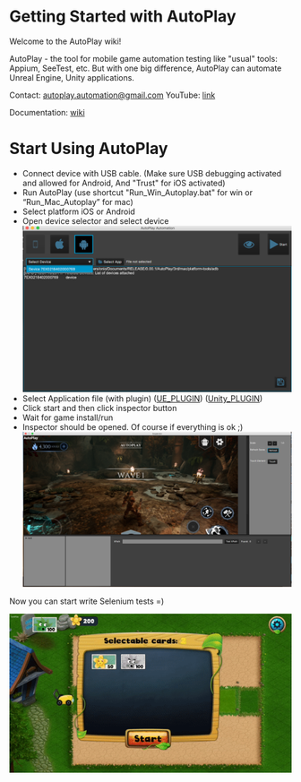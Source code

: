 # Getting Started with AutoPlay

Welcome to the AutoPlay wiki!

AutoPlay - the tool for mobile game automation testing like "usual" tools: Appium, SeeTest, etc. But with one big difference, AutoPlay can automate Unreal Engine, Unity applications.

Contact: autoplay.automation@gmail.com
YouTube: [link](https://www.youtube.com/channel/UCPcmYGu6pLjxujNuLI9KVtg)

Documentation: [wiki](https://github.com/AutoplayAutomation/AutoPlay/wiki)

# Start Using AutoPlay

 - Connect device with USB cable. (Make sure USB debugging activated and allowed for Android, And "Trust" for iOS activated)
 - Run AutoPlay (use shortcut "Run_Win_Autoplay.bat" for win or “Run_Mac_Autoplay” for mac)
 - Select platform iOS or Android
 - Open device selector and select device
 ![enter image description here](https://github.com/AutoplayAutomation/AutoPlay/blob/master/Documentation/img/main.png)
 - Select Application file (with plugin) ([UE_PLUGIN](https://github.com/AutoplayAutomation/UE4_AutoPlay_Plugin)) ([Unity_PLUGIN](https://github.com/AutoplayAutomation/Unity_AutoPlay_Plugin))
 - Click start and then click inspector button
 - Wait for game install/run
 - Inspector should be opened. Of course if everything is ok ;)
![enter image description here](https://github.com/AutoplayAutomation/AutoPlay/blob/master/Documentation/img/inspector.png)

Now you can start write Selenium tests =)

![sample](https://github.com/AutoplayAutomation/AutoPlay/blob/master/Documentation/img/ezgif-2-84a822634122.gif)
